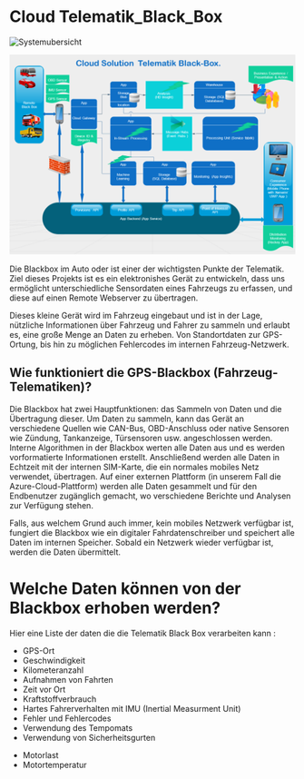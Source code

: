 # Cloud Telematik_Black_Box
![Systemubersicht](https://github.com/VirgileDjimgou/Telematik_Black_Box/assets/8148300/4c5f1095-4029-44f9-bb38-377978ec1be5)

![Alt text](Telematik_Black-Box.PNG)

Die Blackbox im Auto oder ist einer der wichtigsten Punkte der Telematik.
Ziel dieses Projekts ist es ein elektronishes Gerät zu entwickeln, dass uns ermöglicht unterschiedliche Sensordaten eines Fahrzeugs 
zu erfassen, und diese auf einen Remote Webserver zu übertragen. 

Dieses kleine Gerät wird im Fahrzeug eingebaut und ist in der Lage, nützliche Informationen über Fahrzeug und Fahrer zu sammeln und erlaubt es, eine große Menge an Daten zu erheben. 
Von Standortdaten zur GPS-Ortung, bis hin zu möglichen Fehlercodes im internen Fahrzeug-Netzwerk.

## Wie funktioniert die GPS-Blackbox (Fahrzeug-Telematiken)?

Die Blackbox hat zwei Hauptfunktionen: das Sammeln von Daten und die Übertragung dieser. Um Daten zu sammeln, kann das Gerät an verschiedene Quellen wie CAN-Bus, OBD-Anschluss oder native Sensoren wie Zündung, Tankanzeige, Türsensoren usw. angeschlossen werden. Interne Algorithmen in der Blackbox werten alle Daten aus und es werden vorformatierte Informationen erstellt. Anschließend werden alle Daten in Echtzeit mit der internen SIM-Karte, die ein normales mobiles Netz verwendet, übertragen. Auf einer externen Plattform (in unserem Fall die Azure-Cloud-Plattform) werden alle Daten gesammelt und für den Endbenutzer zugänglich gemacht, wo verschiedene Berichte und Analysen zur Verfügung stehen.

Falls, aus welchem Grund auch immer, kein mobiles Netzwerk verfügbar ist, fungiert die Blackbox wie ein digitaler Fahrdatenschreiber und speichert alle Daten im internen Speicher. Sobald ein Netzwerk wieder verfügbar ist, werden die Daten übermittelt.



# Welche Daten können von der Blackbox erhoben werden?

Hier eine Liste der daten die die Telematik Black Box verarbeiten kann : 

* GPS-Ort
* Geschwindigkeit
* Kilometeranzahl
* Aufnahmen von Fahrten
* Zeit vor Ort
* Kraftstoffverbrauch
* Hartes Fahrerverhalten mit IMU (Inertial Measurment Unit)
* Fehler und Fehlercodes
* Verwendung des Tempomats
* Verwendung von Sicherheitsgurten
- Motorlast
- Motortemperatur
